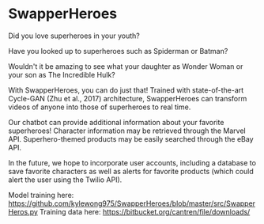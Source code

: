 # SwapperHeroes

Did you love superheroes in your youth?

Have you looked up to superheroes such as Spiderman or Batman?

Wouldn't it be amazing to see what your daughter as Wonder Woman or your son as The Incredible Hulk?


With SwapperHeroes, you can do just that! Trained with state-of-the-art Cycle-GAN (Zhu et al., 2017) architecture, SwapperHeroes can transform videos of anyone into those of superheroes to real time.

Our chatbot can provide additional information about your favorite superheroes! Character information may be retrieved through the Marvel API. Superhero-themed products may be easily searched through the eBay API.

In the future, we hope to incorporate user accounts, including a database to save favorite characters as well as alerts for favorite products (which could alert the user using the Twilio API).

Model training here: https://github.com/kylewong975/SwapperHeroes/blob/master/src/SwapperHeros.py
Training data here: https://bitbucket.org/cantren/file/downloads/
